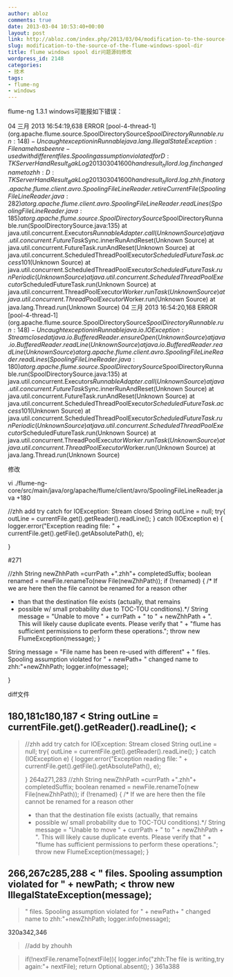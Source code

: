 ```yaml
---
author: abloz
comments: true
date: 2013-03-04 10:53:40+00:00
layout: post
link: http://abloz.com/index.php/2013/03/04/modification-to-the-source-of-the-flume-windows-spool-dir/
slug: modification-to-the-source-of-the-flume-windows-spool-dir
title: flume windows spool dir问题源码修改
wordpress_id: 2148
categories:
- 技术
tags:
- flume-ng
- windows
---
```




flume-ng 1.3.1 windows可能报如下错误：

04 三月 2013 16:54:19,638 ERROR [pool-4-thread-1] (org.apache.flume.source.SpoolDirectorySource$SpoolDirectoryRunnable.run:148) - Uncaught exception in Runnable
java.lang.IllegalStateException: File name has been re-used with different files. Spooling assumption violated for D:TKServerHandResult_BakLog201303041600handresult_hllord.log.fin changed name to zhh:D:TKServerHandResult_BakLog201303041600handresult_hllord.log.zhh.fin
at org.apache.flume.client.avro.SpoolingFileLineReader.retireCurrentFile(SpoolingFileLineReader.java:282)
at org.apache.flume.client.avro.SpoolingFileLineReader.readLines(SpoolingFileLineReader.java:185)
at org.apache.flume.source.SpoolDirectorySource$SpoolDirectoryRunnable.run(SpoolDirectorySource.java:135)
at java.util.concurrent.Executors$RunnableAdapter.call(Unknown Source)
at java.util.concurrent.FutureTask$Sync.innerRunAndReset(Unknown Source)
at java.util.concurrent.FutureTask.runAndReset(Unknown Source)
at java.util.concurrent.ScheduledThreadPoolExecutor$ScheduledFutureTask.access$101(Unknown Source)
at java.util.concurrent.ScheduledThreadPoolExecutor$ScheduledFutureTask.runPeriodic(Unknown Source)
at java.util.concurrent.ScheduledThreadPoolExecutor$ScheduledFutureTask.run(Unknown Source)
at java.util.concurrent.ThreadPoolExecutor$Worker.runTask(Unknown Source)
at java.util.concurrent.ThreadPoolExecutor$Worker.run(Unknown Source)
at java.lang.Thread.run(Unknown Source)
04 三月 2013 16:54:20,168 ERROR [pool-4-thread-1] (org.apache.flume.source.SpoolDirectorySource$SpoolDirectoryRunnable.run:148) - Uncaught exception in Runnable
java.io.IOException: Stream closed
at java.io.BufferedReader.ensureOpen(Unknown Source)
at java.io.BufferedReader.readLine(Unknown Source)
at java.io.BufferedReader.readLine(Unknown Source)
at org.apache.flume.client.avro.SpoolingFileLineReader.readLines(SpoolingFileLineReader.java:180)
at org.apache.flume.source.SpoolDirectorySource$SpoolDirectoryRunnable.run(SpoolDirectorySource.java:135)
at java.util.concurrent.Executors$RunnableAdapter.call(Unknown Source)
at java.util.concurrent.FutureTask$Sync.innerRunAndReset(Unknown Source)
at java.util.concurrent.FutureTask.runAndReset(Unknown Source)
at java.util.concurrent.ScheduledThreadPoolExecutor$ScheduledFutureTask.access$101(Unknown Source)
at java.util.concurrent.ScheduledThreadPoolExecutor$ScheduledFutureTask.runPeriodic(Unknown Source)
at java.util.concurrent.ScheduledThreadPoolExecutor$ScheduledFutureTask.run(Unknown Source)
at java.util.concurrent.ThreadPoolExecutor$Worker.runTask(Unknown Source)
at java.util.concurrent.ThreadPoolExecutor$Worker.run(Unknown Source)
at java.lang.Thread.run(Unknown Source)

修改

vi ./flume-ng-core/src/main/java/org/apache/flume/client/avro/SpoolingFileLineReader.java +180

//zhh add try catch for IOException: Stream closed
String outLine = null;
try{
outLine = currentFile.get().getReader().readLine();
} catch (IOException e) {
logger.error("Exception reading file: " + currentFile.get().getFile().getAbsolutePath(), e);

}



#271

//zhh
String newZhhPath =currPath +".zhh"+ completedSuffix;
boolean renamed = newFile.renameTo(new File(newZhhPath));
if (!renamed) {
/* If we are here then the file cannot be renamed for a reason other
* than that the destination file exists (actually, that remains
* possible w/ small probability due to TOC-TOU conditions).*/
String message = "Unable to move " + currPath + " to " + newZhhPath +
". This will likely cause duplicate events. Please verify that " +
"flume has sufficient permissions to perform these operations.";
throw new FlumeException(message);
}

String message = "File name has been re-used with different" +
" files. Spooling assumption violated for " + newPath+
" changed name to zhh:"+newZhhPath;
logger.info(message);

}



diff文件

180,181c180,187
< String outLine = currentFile.get().getReader().readLine();
<
---
> //zhh add try catch for IOException: Stream closed
> String outLine = null;
> try{
> outLine = currentFile.get().getReader().readLine();
> } catch (IOException e) {
> logger.error("Exception reading file: " + currentFile.get().getFile().getAbsolutePath(), e);
>
> }
264a271,283
> //zhh
> String newZhhPath =currPath +".zhh"+ completedSuffix;
> boolean renamed = newFile.renameTo(new File(newZhhPath));
> if (!renamed) {
> /* If we are here then the file cannot be renamed for a reason other
> * than that the destination file exists (actually, that remains
> * possible w/ small probability due to TOC-TOU conditions).*/
> String message = "Unable to move " + currPath + " to " + newZhhPath +
> ". This will likely cause duplicate events. Please verify that " +
> "flume has sufficient permissions to perform these operations.";
> throw new FlumeException(message);
> }
>
266,267c285,288
< " files. Spooling assumption violated for " + newPath;
< throw new IllegalStateException(message);
---
> " files. Spooling assumption violated for " + newPath+
> " changed name to zhh:"+newZhhPath;
> logger.info(message);
>
320a342,346
> //add by zhouhh

> if(!nextFile.renameTo(nextFile)){
> logger.info("zhh:The file is writing,try again:"+ nextFile);
> return Optional.absent();
> }
361a388
>


